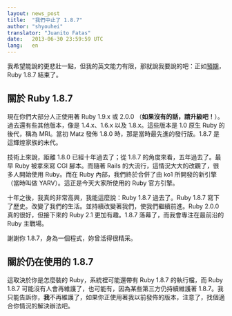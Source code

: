 ```yaml
---
layout: news_post
title:  "我們中止了 1.8.7"
author: "shyouhei"
translator: "Juanito Fatas"
date:   2013-06-30 23:59:59 UTC
lang:   en
---
```


我希望能說的更悲壯一點，但我的英文能力有限，那就說我要說的吧：正如[預期][1]，Ruby 1.8.7 結束了。

[1]: http://www.ruby-lang.org/en/news/2011/10/06/plans-for-1-8-7/

## 關於 Ruby 1.8.7

現在你們大部分人正使用著 Ruby 1.9.x 或 2.0.0 （**如果沒有的話，請升級吧！**）。過去還有些其他版本，像是 1.4.x、1.6.x 以及 1.8.x。這些版本是 1.0 原生 Ruby 的後代，稱為 MRI。當初 Matz 發佈 1.8.0 時，那是當時最先進的發行版。1.8.7 是這輝煌家族的末代。

技術上來說，距離 1.8.0 已經十年過去了；從 1.8.7 的角度來看，五年過去了。最早 Ruby 被拿來寫 CGI 腳本。而隨著 Rails 的大流行，這情況大大的改觀了，很多人開始使用 Ruby。而在 Ruby 內部，我們終於合併了由 ko1 所開發的新引擎（當時叫做 YARV）。這正是今天大家所使用的 Ruby 官方引擎。

十年之後，我真的非常高興，我能這麼說：Ruby 1.8.7 過去了。Ruby 1.8.7 寫下了歷史。改變了我們的生活。並持續改變著我們，使我們繼續前進。Ruby 2.0.0 真的很好，但接下來的 Ruby 2.1 更加有趣。1.8.7 落幕了，而我會專注在最前沿的 Ruby 主戰場。

謝謝你 1.8.7，身為一個程式，妳曾活得很精采。

## 關於仍在使用的 1.8.7

這取決於你是怎麼裝的 Ruby，系統裡可能還帶有 Ruby 1.8.7 的執行檔，而 Ruby 1.8.7 可能沒有人會再維護了，也可能有，因為某些第三方仍持續維護著 1.8.7。我只能告訴你，**我**不再維護了，如果你正使用著我以前發佈的版本，注意了，找個適合你情況的解決辦法吧。
